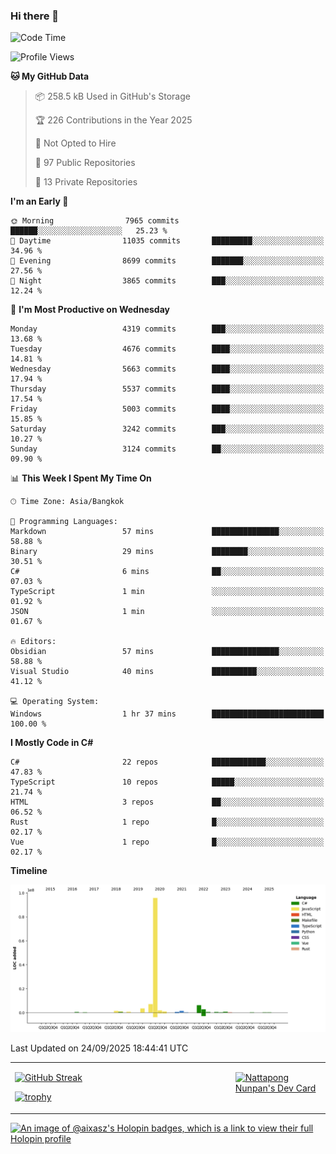 ### Hi there 👋

<!--START_SECTION:waka-->
![Code Time](http://img.shields.io/badge/Code%20Time-2%2C575%20hrs%2034%20mins-blue)

![Profile Views](http://img.shields.io/badge/Profile%20Views-0-blue)

**🐱 My GitHub Data** 

> 📦 258.5 kB Used in GitHub's Storage 
 > 
> 🏆 226 Contributions in the Year 2025
 > 
> 🚫 Not Opted to Hire
 > 
> 📜 97 Public Repositories 
 > 
> 🔑 13 Private Repositories 
 > 
**I'm an Early 🐤** 

```text
🌞 Morning                7965 commits        ██████░░░░░░░░░░░░░░░░░░░   25.23 % 
🌆 Daytime                11035 commits       █████████░░░░░░░░░░░░░░░░   34.96 % 
🌃 Evening                8699 commits        ███████░░░░░░░░░░░░░░░░░░   27.56 % 
🌙 Night                  3865 commits        ███░░░░░░░░░░░░░░░░░░░░░░   12.24 % 
```
📅 **I'm Most Productive on Wednesday** 

```text
Monday                   4319 commits        ███░░░░░░░░░░░░░░░░░░░░░░   13.68 % 
Tuesday                  4676 commits        ████░░░░░░░░░░░░░░░░░░░░░   14.81 % 
Wednesday                5663 commits        ████░░░░░░░░░░░░░░░░░░░░░   17.94 % 
Thursday                 5537 commits        ████░░░░░░░░░░░░░░░░░░░░░   17.54 % 
Friday                   5003 commits        ████░░░░░░░░░░░░░░░░░░░░░   15.85 % 
Saturday                 3242 commits        ███░░░░░░░░░░░░░░░░░░░░░░   10.27 % 
Sunday                   3124 commits        ██░░░░░░░░░░░░░░░░░░░░░░░   09.90 % 
```


📊 **This Week I Spent My Time On** 

```text
🕑︎ Time Zone: Asia/Bangkok

💬 Programming Languages: 
Markdown                 57 mins             ███████████████░░░░░░░░░░   58.88 % 
Binary                   29 mins             ████████░░░░░░░░░░░░░░░░░   30.51 % 
C#                       6 mins              ██░░░░░░░░░░░░░░░░░░░░░░░   07.03 % 
TypeScript               1 min               ░░░░░░░░░░░░░░░░░░░░░░░░░   01.92 % 
JSON                     1 min               ░░░░░░░░░░░░░░░░░░░░░░░░░   01.67 % 

🔥 Editors: 
Obsidian                 57 mins             ███████████████░░░░░░░░░░   58.88 % 
Visual Studio            40 mins             ██████████░░░░░░░░░░░░░░░   41.12 % 

💻 Operating System: 
Windows                  1 hr 37 mins        █████████████████████████   100.00 % 
```

**I Mostly Code in C#** 

```text
C#                       22 repos            ████████████░░░░░░░░░░░░░   47.83 % 
TypeScript               10 repos            █████░░░░░░░░░░░░░░░░░░░░   21.74 % 
HTML                     3 repos             ██░░░░░░░░░░░░░░░░░░░░░░░   06.52 % 
Rust                     1 repo              █░░░░░░░░░░░░░░░░░░░░░░░░   02.17 % 
Vue                      1 repo              █░░░░░░░░░░░░░░░░░░░░░░░░   02.17 % 
```



**Timeline**

![Lines of Code chart](https://raw.githubusercontent.com/aixasz/aixasz/main/assets/bar_graph.png)


 Last Updated on 24/09/2025 18:44:41 UTC
<!--END_SECTION:waka-->

<table>
<tr>
<td width="70%" valign="top">
 
 [![GitHub Streak](http://github-readme-streak-stats.herokuapp.com?user=aixasz&theme=github-dark&hide_border=true&date_format=%5BY%20%5DM%20j)](https://git.io/streak-stats)

 [![trophy](https://github-profile-trophy.vercel.app/?username=aixasz&theme=onedark)](https://github.com/ryo-ma/github-profile-trophy)
 </td>
<td width="30%" valign="top">
 
<a href="https://app.daily.dev/aixasz"><img src="https://api.daily.dev/devcards/403207936e6547c9a85ea449e9f3abe8.png?r=re8" alt="Nattapong Nunpan's Dev Card"/></a>

 </td>
</tr>
</table>

[![An image of @aixasz's Holopin badges, which is a link to view their full Holopin profile](https://holopin.me/aixasz)](https://holopin.io/@aixasz)
 
